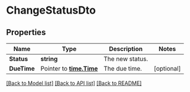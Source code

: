 # ChangeStatusDto

## Properties

Name | Type | Description | Notes
------------ | ------------- | ------------- | -------------
**Status** | **string** | The new status. | 
**DueTime** | Pointer to [**time.Time**](time.Time.md) | The due time. | [optional] 

[[Back to Model list]](../README.md#documentation-for-models) [[Back to API list]](../README.md#documentation-for-api-endpoints) [[Back to README]](../README.md)


